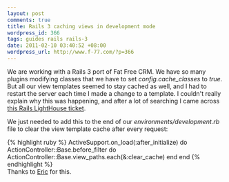 ```yaml
---
layout: post
comments: true
title: Rails 3 caching views in development mode
wordpress_id: 366
tags: guides rails rails-3
date: 2011-02-10 03:40:52 +08:00
wordpress_url: http://www.f-77.com/?p=366
---
```

We are working with a Rails 3 port of Fat Free CRM. We have so many plugins modifying classes that we have to set <em>config.cache_classes</em> to <em>true</em>.
But all our view templates seemed to stay cached as well, and I had to restart the server each time I made a change to a template. I couldn't really explain why this was happening, and after a lot of searching I came across <a href="https://rails.lighthouseapp.com/projects/8994/tickets/5847-rails-301-configaction_viewcache_template_loading-is-missing">this Rails LightHouse ticket</a>.

We just needed to add this to the end of our <em>environments/development.rb</em> file to clear the view template cache after every request:

{% highlight ruby %}
ActiveSupport.on_load(:after_initialize) do
  ActionController::Base.before_filter do
    ActionController::Base.view_paths.each(&:clear_cache)
  end
end
{% endhighlight %}
<br/>
Thanks to <a href="https://rails.lighthouseapp.com/users/52307">Eric</a> for this.

